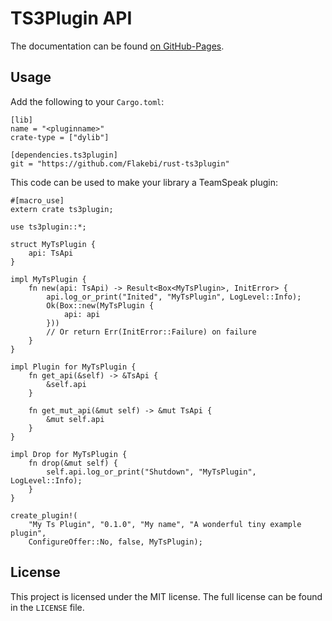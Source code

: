 TS3Plugin API
=============
The documentation can be found [on GitHub-Pages](https://flakebi.github.io/rust-ts3plugin/doc/ts3plugin/).

Usage
-----
Add the following to your `Cargo.toml`:
```
[lib]
name = "<pluginname>"
crate-type = ["dylib"]

[dependencies.ts3plugin]
git = "https://github.com/Flakebi/rust-ts3plugin"
```

This code can be used to make your library a TeamSpeak plugin:
```
#[macro_use]
extern crate ts3plugin;

use ts3plugin::*;

struct MyTsPlugin {
	api: TsApi
}

impl MyTsPlugin {
    fn new(api: TsApi) -> Result<Box<MyTsPlugin>, InitError> {
        api.log_or_print("Inited", "MyTsPlugin", LogLevel::Info);
        Ok(Box::new(MyTsPlugin {
        	api: api
        }))
        // Or return Err(InitError::Failure) on failure
    }
}

impl Plugin for MyTsPlugin {
    fn get_api(&self) -> &TsApi {
    	&self.api
    }

    fn get_mut_api(&mut self) -> &mut TsApi {
    	&mut self.api
    }
}

impl Drop for MyTsPlugin {
    fn drop(&mut self) {
        self.api.log_or_print("Shutdown", "MyTsPlugin", LogLevel::Info);
    }
}

create_plugin!(
    "My Ts Plugin", "0.1.0", "My name", "A wonderful tiny example plugin",
    ConfigureOffer::No, false, MyTsPlugin);
```

License
-------
This project is licensed under the MIT license. The full license can be found in the `LICENSE` file.
